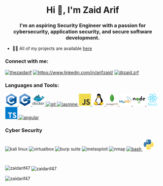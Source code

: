 <h1 align="center">Hi 👋, I'm Zaid Arif</h1>
<h3 align="center">I'm an aspiring Security Engineer with a passion for cybersecurity, application security, and secure software development.</h3>

- 👨‍💻 All of my projects are available [here](https://zaidarif47.github.io/My-Portfolio/)

<h3 align="left">Connect with me:</h3>
<p align="left">
<a href="https://twitter.com/thezaidarif" target="blank"><img align="center" src="https://raw.githubusercontent.com/rahuldkjain/github-profile-readme-generator/master/src/images/icons/Social/twitter.svg" alt="thezaidarif" height="30" width="40" /></a>
<a href="https://linkedin.com/in/https://www.linkedin.com/in/arifzaid/" target="blank"><img align="center" src="https://raw.githubusercontent.com/rahuldkjain/github-profile-readme-generator/master/src/images/icons/Social/linked-in-alt.svg" alt="https://www.linkedin.com/in/arifzaid/" height="30" width="40" /></a>
<a href="https://medium.com/@zaid.zrf" target="blank"><img align="center" src="https://raw.githubusercontent.com/rahuldkjain/github-profile-readme-generator/master/src/images/icons/Social/medium.svg" alt="@zaid.zrf" height="30" width="40" /></a>
</p>

<h3 align="left">Languages and Tools:</h3>
<p align="left"> <a href="https://www.cprogramming.com/" target="_blank" rel="noreferrer"> <img src="https://raw.githubusercontent.com/devicons/devicon/master/icons/c/c-original.svg" alt="c" width="40" height="40"/> </a> <a href="https://www.w3schools.com/cpp/" target="_blank" rel="noreferrer"> <img src="https://raw.githubusercontent.com/devicons/devicon/master/icons/cplusplus/cplusplus-original.svg" alt="cplusplus" width="40" height="40"/> </a> <a href="https://www.docker.com/" target="_blank" rel="noreferrer"> <img src="https://raw.githubusercontent.com/devicons/devicon/master/icons/docker/docker-original-wordmark.svg" alt="docker" width="40" height="40"/> </a> <a href="https://git-scm.com/" target="_blank" rel="noreferrer"> <img src="https://www.vectorlogo.zone/logos/git-scm/git-scm-icon.svg" alt="git" width="40" height="40"/> </a>  <a href="https://jasmine.github.io/" target="_blank" rel="noreferrer"> <img src="https://www.vectorlogo.zone/logos/jasmine/jasmine-icon.svg" alt="jasmine" width="40" height="40"/> </a> <a href="https://developer.mozilla.org/en-US/docs/Web/JavaScript" target="_blank" rel="noreferrer"> <img src="https://raw.githubusercontent.com/devicons/devicon/master/icons/javascript/javascript-original.svg" alt="javascript" width="40" height="40"/> </a> <a href="https://www.linux.org/" target="_blank" rel="noreferrer"> <img src="https://raw.githubusercontent.com/devicons/devicon/master/icons/linux/linux-original.svg" alt="linux" width="40" height="40"/> </a> <a href="https://www.mongodb.com/" target="_blank" rel="noreferrer"> <img src="https://raw.githubusercontent.com/devicons/devicon/master/icons/mongodb/mongodb-original-wordmark.svg" alt="mongodb" width="40" height="40"/> </a> <a href="https://www.mysql.com/" target="_blank" rel="noreferrer"> <img src="https://raw.githubusercontent.com/devicons/devicon/master/icons/mysql/mysql-original-wordmark.svg" alt="mysql" width="40" height="40"/> </a> <a href="https://nodejs.org" target="_blank" rel="noreferrer"> <img src="https://raw.githubusercontent.com/devicons/devicon/master/icons/nodejs/nodejs-original-wordmark.svg" alt="nodejs" width="40" height="40"/> </a> <a href="https://reactjs.org/" target="_blank" rel="noreferrer"> <img src="https://raw.githubusercontent.com/devicons/devicon/master/icons/react/react-original-wordmark.svg" alt="react" width="40" height="40"/> </a> <a href="https://www.typescriptlang.org/" target="_blank" rel="noreferrer"> <img src="https://raw.githubusercontent.com/devicons/devicon/master/icons/typescript/typescript-original.svg" alt="typescript" width="40" height="40"/> </a> <a href="https://angular.io" target="_blank" rel="noreferrer"> <img src="https://angular.io/assets/images/logos/angular/angular.svg" alt="angular" width="40" height="40"/> </a></p>

<h3 align="left">Cyber Security</h3>
<p align="left">
  <img src="https://www.kali.org/images/kali-dragon-icon.svg" alt="kali linux" width="40" height="40"/> 
  <img src="https://www.vectorlogo.zone/logos/virtualbox/virtualbox-icon.svg" alt="virtualbox" width="40" height="40"/> 
  <img src="https://portswigger.net/content/images/svg/icons/enterprise.svg" alt="burp suite" width="40" height="40"/>
  <img src="https://metasploit.com/includes/images/favicon.ico" alt="metasploit" width="40" height="40"/>
  <img src="https://nmap.org/images/sitelogo.png" alt="nmap" width="40" height="40"/>
  <a href="https://www.gnu.org/software/bash/" target="_blank" rel="noreferrer"> <img src="https://www.vectorlogo.zone/logos/gnu_bash/gnu_bash-icon.svg" alt="bash" width="40" height="40"/> </a>
  <a href="https://www.python.org" target="_blank" rel="noreferrer"> <img src="https://raw.githubusercontent.com/devicons/devicon/master/icons/python/python-original.svg" alt="python" width="40" height="40"/> </a>
</p>

<p>&nbsp;</p>

<p><img align="left" src="https://github-readme-stats.vercel.app/api/top-langs?username=zaidarif47&show_icons=true&locale=en&layout=compact" alt="zaidarif47" /></p>

<p>&nbsp;<img align="center" src="https://github-readme-stats.vercel.app/api?username=zaidarif47&show_icons=true&locale=en" alt="zaidarif47" /></p>

<p><img align="center" src="https://github-readme-streak-stats.herokuapp.com/?user=zaidarif47&" alt="zaidarif47" /></p>
